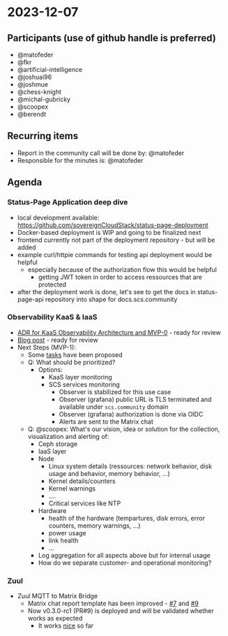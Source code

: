 # 2023-12-07

## Participants (use of github handle is preferred)

- @matofeder
- @fkr
- @artificial-intelligence
- @joshuai96
- @joshmue
- @chess-knight
- @michal-gubricky
- @scoopex
- @berendt

## Recurring items

- Report in the community call will be done by: @matofeder
- Responsible for the minutes is: @matofeder

## Agenda

### Status-Page Application deep dive

- local development available: https://github.com/sovereignCloudStack/status-page-deployment
- Docker-based deployment is WIP and going to be finalized next
- frontend currently not part of the deployment repository - but will be added
- example curl/httpie commands for testing api deployment would be helpful
    - especially because of the authorization flow this would be helpful
        - getting JWT token in order to access ressources that are protected
- after the deployment work is done, let's see to get the docs in status-page-api repository into shape for docs.scs.community

### Observability KaaS & IaaS

- [ADR for KaaS Observability Architecture and MVP-0](https://github.com/SovereignCloudStack/standards/pull/394) - ready for review
- [Blog post](https://github.com/SovereignCloudStack/website/pull/797) - ready for review
- Next Steps (MVP-1):
    - Some [tasks](https://github.com/SovereignCloudStack/issues/issues/291#issuecomment-1780979226) have been proposed
    - Q: What should be prioritized? 
        - Options: 
            - KaaS layer monitoring
            - SCS services monitoring
                - Observer is stabilized for this use case 
                - Observer (grafana) public URL is TLS terminated and available under `scs.community` domain
                - Observer (grafana) authorization is done via OIDC
                - Alerts are sent to the Matrix chat
    - Q: @scoopex: What's our vision, idea or solution for the collection, visualization and alerting of:
        - Ceph storage
        - IaaS layer
        - Node
            - Linux system details (ressources: network behavior, disk usage and behavior, memory behavior, ...)
            - Kernel details/counters
            - Kernel warnings
            - ....
            - Critical services like NTP
        - Hardware
            - health of the hardware (tempartures, disk errors, error counters, memory warnings, ...)
            - power usage
            - link health
            - ...
        - Log aggregation for all aspects above but for internal usage
        - How do we separate customer- and operational monitoring? 
            
### Zuul

- Zuul MQTT to Matrix Bridge
    - Matrix chat report template has been improved - [#7](https://github.com/SovereignCloudStack/zuul-mqtt-matrix-bridge/pull/7) and [#9](https://github.com/SovereignCloudStack/zuul-mqtt-matrix-bridge/pull/9)
    - Now v0.3.0-rc1 (PR#9) is deployed and will be validated whether works as expected
        - It works [nice](https://matrix.to/#/!zZBxvKYtOREWRsXARS:matrix.org/$eM72XrYfgB0Xxr4I9hJ3v9KGnOHf1s-TCpmOD8XK9co?via=matrix.org&via=regio.chat) so far 
